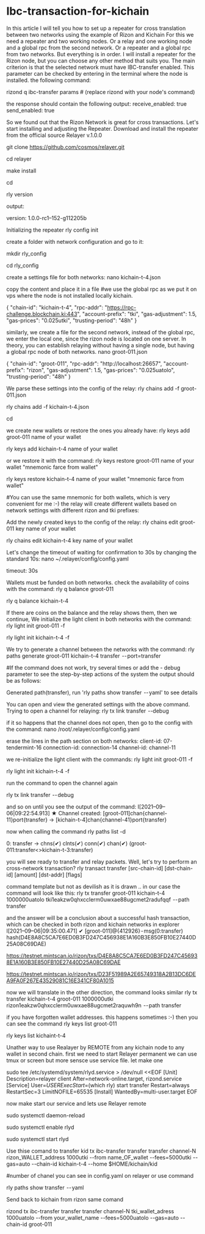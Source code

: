 # Ibc-transaction-for-kichain
In this article I will tell you how to set up a repeater for cross translation between two networks using the example of Rizon and Kichain For this we need a repeater and two working nodes. Or a relay and one working node and a global rpc from the second network. Or a repeater and a global rpc from two networks. But everything is in order. I will install a repeater for the Rizon node, but you can choose any other method that suits you. The main criterion is that the selected network must have IBC-transfer enabled. This parameter can be checked by entering in the terminal where the node is installed. the following command:  

rizond q ibc-transfer params # (replace rizond with your node's command)

the response should contain the following output:
receive_enabled: true send_enabled: true  

So we found out that the Rizon Network is great for cross transactions. Let's start installing and adjusting the Repeater. Download and install the repeater from the official source Relayer v.1.0.0

git clone https://github.com/cosmos/relayer.git

cd relayer

make install

cd

rly version

output:

version: 1.0.0-rc1–152-g112205b

 

Initializing the repeater
rly config init

create a folder with network configuration and go to it:

mkdir rly_config

cd rly_config

create a settings file for both networks:
nano kichain-t-4.json

copy the content and place it in a file
#we use the global rpc as we put it on vps where the node is not installed locally kichain.

{  "chain-id": "kichain-t-4",   "rpc-addr": "https://rpc-challenge.blockchain.ki:443",    "account-prefix": "tki",   "gas-adjustment": 1.5,   "gas-prices": "0.025utki",   "trusting-period": "48h" }  

similarly, we create a file for the second network, instead of the global rpc, we enter the local one, since the rizon node is located on one server. In theory, you can establish relaying without having a single node, but having a global rpc node of both networks.
nano groot-011.json

{  "chain-id": "groot-011",  "rpc-addr": "http://localhost:26657",   "account-prefix": "rizon",  "gas-adjustment": 1.5,  "gas-prices": "0.025uatolo",  "trusting-period": "48h" }

We parse these settings into the config of the relay:
rly chains add -f groot-011.json

rly chains add -f kichain-t-4.json

cd

we create new wallets or restore the ones you already have:
rly keys add groot-011 name of your wallet 

rly keys add kichain-t-4 name of your wallet

or we restore it with the command:
rly keys restore groot-011 name of your wallet "mnemonic farce from wallet"

rly keys restore kichain-t-4 name of your wallet "mnemonic farce from wallet"

 #You can use the same mnemonic for both wallets, which is very convenient for me :-) the relay will create different wallets based on network settings with different rizon and tki prefixes:

Add the newly created keys to the config of the relay:
rly chains edit groot-011 key name of your wallet

rly chains edit kichain-t-4 key name of your wallet

Let's change the timeout of waiting for confirmation to 30s by changing the standard 10s:
nano ~/.relayer/config/config.yaml

timeout: 30s  

Wallets must be funded on both networks. check the availability of coins with the command:
rly q balance groot-011

rly q balance kichain-t-4

If there are coins on the balance and the relay shows them, then we continue, We initialize the light client in both networks with the command:
rly light init groot-011 -f

rly light init kichain-t-4 -f

We try to generate a channel between the networks with the command:
rly paths generate groot-011 kichain-t-4 transfer  -- port=transfer

#If the command does not work, try several times or add the - debug parameter to see the step-by-step actions of the system the output should be as follows:

Generated path(transfer), run 'rly paths show transfer  -- yaml' to see details

You can open and view the generated settings with the above command.
Trying to open a channel for relaying:
rly tx link transfer  --debug

if it so happens that the channel does not open, then go to the config with the command:
nano /root/.relayer/config/config.yaml

erase the lines in the path section on both networks:
client-id: 07-tendermint-16  connection-id: connection-14  channel-id: channel-11

we re-initialize the light client with the commands:
rly light init groot-011 -f

rly light init kichain-t-4 -f

run the command to open the channel again
 

rly tx link transfer  -- debug

and so on until you see the output of the command:
I[2021–09–06|09:22:54.913] ★ Channel created: [groot-011]chan{channel-11}port{transfer} -> [kichain-t-4]chan{channel-41}port{transfer}

now when calling the command
rly paths list -d

 0: transfer -> chns(✔) clnts(✔) conn(✔) chan(✔) (groot-011:transfer<>kichain-t-3:transfer)

you will see ready to transfer and relay packets.
Well, let's try to perform an cross-network transaction?
rly transact transfer [src-chain-id] [dst-chain-id] [amount] [dst-addr] [flags] 

command template but not as devilish as it is drawn .. in our case the command will look like this:
rly tx transfer groot-011 kichain-t-4 1000000uatolo tki1eakzw0qhxcclerm0uwxae88ugcmet2radufqqf  -- path transfer

and the answer will be a conclusion about a successful hash transaction, which can be checked in both rizon and kichain networks in explorer
I[2021–09–06|09:35:00.471] ✔ [groot-011]@{412926} - msg(0:transfer) hash(D4E8A8C5CA7E6ED0B3FD247C456938E1A160B3E850FB10E27440D25A08C69DAE)

https://testnet.mintscan.io/rizon/txs/D4E8A8C5CA7E6ED0B3FD247C456938E1A160B3E850FB10E27440D25A08C69DAE

https://testnet.mintscan.io/rizon/txs/D23F51989A2E65749318A2B13DC6DEA9FA0F267E43529081C16E341CF80A1015

now we will translate in the other direction, the command looks similar
rly tx transfer kichain-t-4 groot-011 1000000utki rizon1eakzw0qhxcclerm0uwxae88ugcmet2raquwh9n  -- path transfer

if you have forgotten wallet addresses. this happens sometimes :-) then you can see the command
rly keys list groot-011

rly keys list kichaint-t-4

Unather way to use Realayer by REMOTE from any kichain node to any wallet in second chain.
first we need to start Relayer permanent we can use tmux or screen but more sensce use service file. let make one

sudo tee /etc/systemd/system/rlyd.service > /dev/null <<EOF [Unit] Description=relayer client After=network-online.target, rizond.service [Service] User=$USER ExecStart=$(which rly) start transfer Restart=always RestartSec=3 LimitNOFILE=65535 [Install] WantedBy=multi-user.target EOF

now make start our service and lets use Relayer remote

sudo systemctl daemon-reload

sudo systemctl enable rlyd

sudo systemctl start rlyd

Use thise comand to transfer
kid tx ibc-transfer transfer transfer channel-N rizon_WALLET_address 1000utki --from name_OF_wallet --fees=5000utki --gas=auto --chain-id kichain-t-4 --home $HOME/kichain/kid

#number of chanel you can see in config.yaml on relayer or use command

rly paths show transfer  -- yaml

Send back to kichain from rizon same comand

rizond tx ibc-transfer transfer transfer channel-N tki_wallet_adress 1000uatolo --from your_wallet_name --fees=5000uatolo --gas=auto --chain-id groot-011
